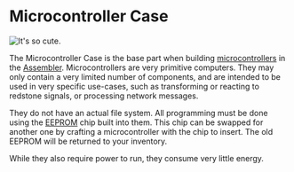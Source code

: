 # Microcontroller Case

![It's so cute.](oredict:oc:microcontrollerCase1)

The Microcontroller Case is the base part when building [microcontrollers](microcontroller.md) in the [Assembler](assembler.md). Microcontrollers are very primitive computers. They may only contain a very limited number of components, and are intended to be used in very specific use-cases, such as transforming or reacting to redstone signals, or processing network messages.

They do not have an actual file system. All programming must be done using the [EEPROM](eeprom.md) chip built into them. This chip can be swapped for another one by crafting a microcontroller with the chip to insert. The old EEPROM will be returned to your inventory.

While they also require power to run, they consume very little energy.
